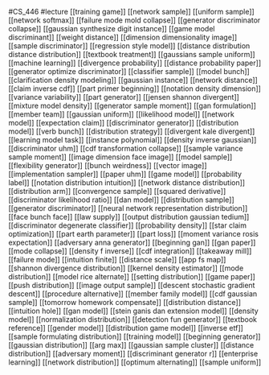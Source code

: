 #CS_446
#lecture
[[training game]]
[[network sample]]
[[uniform sample]]
[[network softmax]]
[[failure mode mold collapse]]
[[generator discriminator collapse]]
[[gaussian synthesize digit instance]]
[[game model discriminant]]
[[weight distance]]
[[dimension dimensionality image]]
[[sample discriminator]]
[[regression style model]]
[[distance distribution distance distribution]]
[[textbook treatment]]
[[gaussians sample uniform]]
[[machine learning]]
[[divergence probability]]
[[distance probability paper]]
[[generator optimize discriminator]]
[[classifier sample]]
[[model bunch]]
[[clarification density modeling]]
[[gaussian instance]]
[[network distance]]
[[claim inverse cdf]]
[[part primer beginning]]
[[notation density dimension]]
[[variance variability]]
[[part generator]]
[[jensen shannon divergent]]
[[mixture model density]]
[[generator sample moment]]
[[gan formulation]]
[[member team]]
[[gaussian uniform]]
[[likelihood model]]
[[network model]]
[[expectation claim]]
[[discriminator generator]]
[[distribution model]]
[[verb bunch]]
[[distribution strategy]]
[[divergent kale divergent]]
[[learning model task]]
[[instance polynomial]]
[[density inverse gaussian]]
[[discriminator uhm]]
[[cdf transformation collapse]]
[[sample variance sample moment]]
[[image dimension face image]]
[[model sample]]
[[flexibility generator]]
[[bunch weirdness]]
[[vector image]]
[[implementation sampler]]
[[paper uhm]]
[[game model]]
[[probability label]]
[[notation distribution intuition]]
[[network distance distribution]]
[[distribution arm]]
[[convergence sample]]
[[squared derivative]]
[[discriminator likelihood ratio]]
[[dan model]]
[[distribution sample]]
[[generator discriminator]]
[[neural network representation distribution]]
[[face bunch face]]
[[law supply]]
[[output distribution gaussian tedium]]
[[discriminator degenerate classifier]]
[[probability density]]
[[star claim optimization]]
[[part earth parameter]]
[[part loss]]
[[moment variance rosis expectation]]
[[adversary anna generator]]
[[beginning gan]]
[[gan paper]]
[[mode collapse]]
[[density f inverse]]
[[cdf integration]]
[[takeaway mill]]
[[failure mode]]
[[intuition finite]]
[[distance scale]]
[[app fs map]]
[[shannon divergence distribution]]
[[kernel density estimator]]
[[mode distribution]]
[[model rice alternate]]
[[setting distribution]]
[[game paper]]
[[push distribution]]
[[image output sample]]
[[descent stochastic gradient descent]]
[[procedure alternative]]
[[member family model]]
[[cdf gaussian sample]]
[[tomorrow homework compensate]]
[[distribution distance]]
[[intuition hole]]
[[gan model]]
[[stein ganis dan extension model]]
[[density model]]
[[normalization distribution]]
[[detection fun generator]]
[[textbook reference]]
[[gender model]]
[[distribution game model]]
[[inverse etf]]
[[sample formulating distribution]]
[[training model]]
[[beginning generator]]
[[gaussian distribution]]
[[arg max]]
[[gaussian sample cluster]]
[[distance distribution]]
[[adversary moment]]
[[discriminant generator r]]
[[enterprise learning]]
[[network distribution]]
[[optimum alternating]]
[[sample uniform]]
